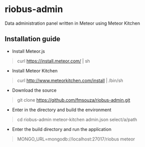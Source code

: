 # riobus-admin
Data administration panel written in Meteor using Meteor Kitchen

## Installation guide

* Install Meteor.js
> curl https://install.meteor.com/ | sh

* Install Meteor Kitchen
> curl http://www.meteorkitchen.com/install | /bin/sh

* Download the source
> git clone https://github.com/fmsouza/riobus-admin.git

* Enter in the directory and build the environment
> cd riobus-admin
> meteor-kitchen admin.json select/a/path

* Enter the build directory and run the application
>   MONGO_URL=mongodb://localhost:27017/riobus meteor